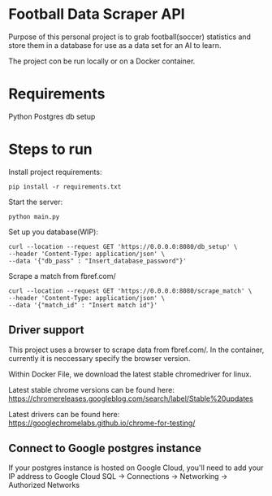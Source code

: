 # Football Data Scraper API

Purpose of this personal project is to grab football(soccer) statistics and store them in a database for use as a data set for an AI to learn.

The project con be run locally or on a Docker container.

# Requirements

Python
Postgres db setup

# Steps to run

Install project requirements:

```pip install -r requirements.txt```

Start the server:

```python main.py```

Set up you database(WIP):
``` 
curl --location --request GET 'https://0.0.0.0:8080/db_setup' \
--header 'Content-Type: application/json' \
--data '{"db_pass" : "Insert_database_password"}'
```

Scrape a match from fbref.com/

```
curl --location --request GET 'https://0.0.0.0:8080/scrape_match' \
--header 'Content-Type: application/json' \
--data '{"match_id" : "Insert match id"}'
```

## Driver support

This project uses a browser to scrape data from fbref.com/. In the container, currently it is neccessary specify the browser version.

Within Docker File, we download the latest stable chromedriver for linux.

Latest stable chrome versions can be found here: https://chromereleases.googleblog.com/search/label/Stable%20updates

Latest drivers can be found here: https://googlechromelabs.github.io/chrome-for-testing/


## Connect to Google postgres instance

If your postgres instance is hosted on Google Cloud, you'll need to add your IP address to Google Cloud SQL -> Connections -> Networking -> Authorized Networks
